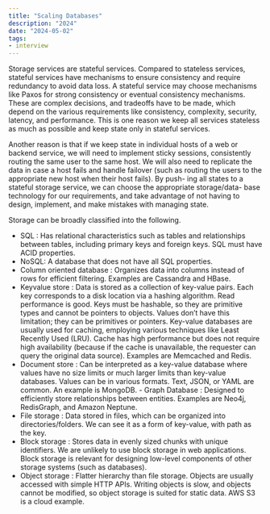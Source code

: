 ```yaml
---
title: "Scaling Databases"
description: "2024"
date: "2024-05-02"
tags:
- interview
---
```


Storage services are stateful services. Compared to stateless services, stateful services have mechanisms to ensure consistency and require redundancy to avoid data loss. A stateful service may choose mechanisms like Paxos for strong consistency or eventual consistency mechanisms. These are complex decisions, and tradeoffs have to be made, which depend on the various requirements like consistency, complexity, security, latency, and performance. This is one reason we keep all services stateless as much as possible and keep state only in stateful services.

Another reason is that if we keep state in individual hosts of a web or backend service, we will need to implement sticky sessions, consistently routing the same user to the same host. We will also need to replicate the data in case a host fails and handle failover (such as routing the users to the appropriate new host when their host fails). By push- ing all states to a stateful storage service, we can choose the appropriate storage/data- base technology for our requirements, and take advantage of not having to design, implement, and make mistakes with managing state.

Storage can be broadly classified into the following.
- SQL : Has relational characteristics such as tables and relationships between tables, including primary keys and foreign keys. SQL must have ACID properties.
- NoSQL: A database that does not have all SQL properties. 
- Column oriented database : Organizes data into columns instead of rows for efficient filtering. Examples are Cassandra and HBase. 
- Keyvalue store : Data is stored as a collection of key-value pairs. Each key corresponds to a disk location via a hashing algorithm. Read performance is good. Keys must be hashable, so they are primitive types and cannot be pointers to objects. Values don’t have this limitation; they can be primitives or pointers. Key-value databases are usually used for caching, employing various techniques like Least Recently Used (LRU). Cache has high performance but does not require high availability (because if the cache is unavailable, the requester can query the original data source). Examples are Memcached and Redis.  
- Document store : Can be interpreted as a key-value database where values have no size limits or much larger limits than key-value databases. Values can be in various formats. Text, JSON, or YAML are common. An example is MongoDB.     - Graph Database : Designed to efficiently store relationships between entities. Examples are Neo4j, RedisGraph, and Amazon Neptune.
- File storage : Data stored in files, which can be organized into directories/folders. We can see it as a form of key-value, with path as the key. 
- Block storage : Stores data in evenly sized chunks with unique identifiers. We are unlikely to use block storage in web applications. Block storage is relevant for designing low-level components of other storage systems (such as databases).
- Object storage : Flatter hierarchy than file storage. Objects are usually accessed with simple HTTP APIs. Writing objects is slow, and objects cannot be modified, so object storage is suited for static data. AWS S3 is a cloud example.